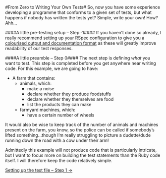 #From Zero to Writing Your Own Tests#
So, now you have some experience developing a programme that conforms to a given set of tests, but what happens if nobody has written the tests yet? Simple, write your own! How? Ahh…

####A little pre-testing setup – Step ‐1####
If you haven’t done so already, I really recommend setting up your RSpec configuration to give you a [colourised output and documentation format](./more_info.md) as these will greatly improve readability of our test responses.

####A little preamble – Step 0####
The next step is defining _what_ you want to test. This step is completed before you get anywhere near writing code. For this example, we are going to have:
- A farm that contains:
  - animals, which:
    - make a noise
    - declare whether they produce foodstuffs
    - declare whether they themselves are food
    - list the products they can make
  - farmyard machines, which:
    - have a certain number of wheels

It would also be wise to keep track of the number of animals and machines present on the farm, you know, so the police can be called if somebody’s lifted something…though I’m really struggling to picture a dudette/dude running down the road with a cow under their arm!

Admittedly this example will not produce code that is particularly intricate, but I want to focus more on building the test statements than the Ruby code itself. I will therefore keep the code relatively simple.

[Setting up the test file – Step 1 →](./writing_tests_step1.md)
